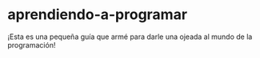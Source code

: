 # aprendiendo-a-programar
¡Esta es una pequeña guía que armé para darle una ojeada al mundo de la programación!
